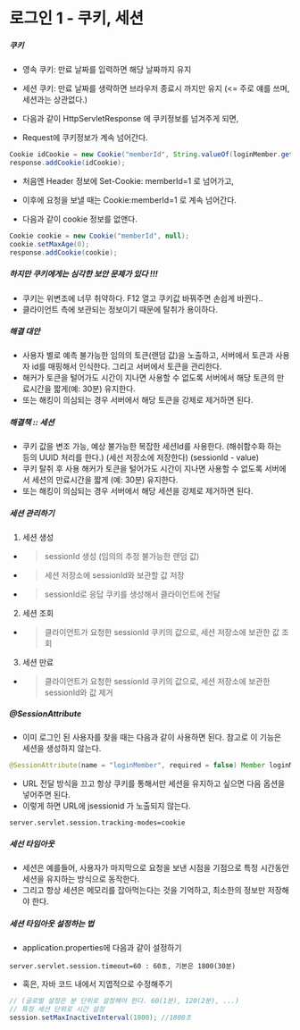 # 로그인 1 - 쿠키, 세션

##### 쿠키
- 영속 쿠키: 만료 날짜를 입력하면 해당 날짜까지 유지
- 세션 쿠키: 만료 날짜를 생략하면 브라우저 종료시 까지만 유지 (<= 주로 얘를 쓰며, 세션과는 상관없다.)

- 다음과 같이 HttpServletResponse 에 쿠키정보를 넘겨주게 되면,
- Request에 쿠키정보가 계속 넘어간다.
```java
Cookie idCookie = new Cookie("memberId", String.valueOf(loginMember.getId()));
response.addCookie(idCookie);
```

- 처음엔 Header 정보에 Set-Cookie: memberId=1 로 넘어가고,
- 이후에 요청을 보낼 때는 Cookie:memberId=1 로 계속 넘어간다.

- 다음과 같이 cookie 정보를 없앤다.
```java
Cookie cookie = new Cookie("memberId", null);
cookie.setMaxAge(0);
response.addCookie(cookie);
```

##### 하지만 쿠키에게는 심각한 보안 문제가 있다 !!!
- 쿠키는 위변조에 너무 취약하다. F12 열고 쿠키값 바꿔주면 손쉽게 바뀐다..
- 클라이언트 측에 보관되는 정보이기 때문에 탈취가 용이하다.

##### 해결 대안
- 사용자 별로 예측 불가능한 임의의 토큰(랜덤 값)을 노출하고, 서버에서 토큰과 사용자 id를 매핑해서 인식한다. 그리고 서버에서 토큰을 관리한다.
- 해커가 토큰을 털어가도 시간이 지나면 사용할 수 없도록 서버에서 해당 토큰의 만료시간을 짧게(예: 30분) 유지한다.
- 또는 해킹이 의심되는 경우 서버에서 해당 토큰을 강제로 제거하면 된다.

##### 해결책 :: 세션
- 쿠키 값을 변조 가능, 예상 불가능한 복잡한 세션Id를 사용한다. (해쉬함수화 하는 등의 UUID 처리를 한다.) (세선 저장소에 저장한다) (sessionId - value)
- 쿠키 탈취 후 사용 해커가 토큰을 털어가도 시간이 지나면 사용할 수 없도록 서버에서 세션의 만료시간을 짧게 (예: 30분) 유지한다.
- 또는 해킹이 의심되는 경우 서버에서 해당 세션을 강제로 제거하면 된다.

##### 세션 관리하기
1. 세션 생성
- > sessionId 생성 (임의의 추정 불가능한 랜덤 값)
- > 세션 저장소에 sessionId와 보관할 값 저장
- > sessionId로 응답 쿠키를 생성해서 클라이언트에 전달
2. 세션 조회
- > 클라이언트가 요청한 sessionId 쿠키의 값으로, 세션 저장소에 보관한 값 조회
3. 세션 만료
- > 클라이언트가 요청한 sessionId 쿠키의 값으로, 세션 저장소에 보관한 sessionId와 값 제거


##### @SessionAttribute
- 이미 로그인 된 사용자를 찾을 때는 다음과 같이 사용하면 된다. 참고로 이 기능은 세션을 생성하지 않는다.
```java
@SessionAttribute(name = "loginMember", required = false) Member loginMember
```

- URL 전달 방식을 끄고 항상 쿠키를 통해서만 세션을 유지하고 싶으면 다음 옵션을 넣어주면 된다.
- 이렇게 하면 URL에 jsessionid 가 노출되지 않는다.
```application.properties
server.servlet.session.tracking-modes=cookie
```

##### 세선 타임아웃
- 세션은 예를들어, 사용자가 마지막으로 요청을 보낸 시점을 기점으로 특정 시간동안 세션을 유지하는 방식으로 동작한다.
- 그리고 항상 세션은 메모리를 잡아먹는다는 것을 기억하고, 최소한의 정보만 저장해야 한다.

##### 세션 타임아웃 설정하는 법
- application.properties에 다음과 같이 설정하기
```properties
server.servlet.session.timeout=60 : 60초, 기본은 1800(30분)
```
- 혹은, 자바 코드 내에서 지엽적으로 수정해주기
```java
// (글로벌 설정은 분 단위로 설정해야 한다. 60(1분), 120(2분), ...)
// 특정 세션 단위로 시간 설정
session.setMaxInactiveInterval(1800); //1800초
```
